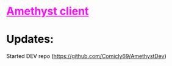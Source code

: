 <h1 style="text-align: left;"><span style="text-decoration: underline; color: #ff00ff;">Amethyst client</span></h1>
<h1 style="text-align: left;"><span style="color: #000000;">Updates:</span></h1>
<p style="text-align: left;"><span style="color: #000000;">Started DEV repo (<a href="https://github.com/Comicly69/AmethystDev">https://github.com/Comicly69/AmethystDev</a>)<br /><br /><br /></span></p>
<p>&nbsp;</p>
<p>&nbsp;</p>
<p>&nbsp;</p>
<p>&nbsp;</p>
